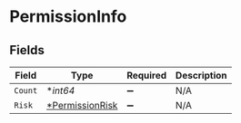 # PermissionInfo


## Fields

| Field                                                    | Type                                                     | Required                                                 | Description                                              |
| -------------------------------------------------------- | -------------------------------------------------------- | -------------------------------------------------------- | -------------------------------------------------------- |
| `Count`                                                  | **int64*                                                 | :heavy_minus_sign:                                       | N/A                                                      |
| `Risk`                                                   | [*PermissionRisk](../../models/shared/permissionrisk.md) | :heavy_minus_sign:                                       | N/A                                                      |